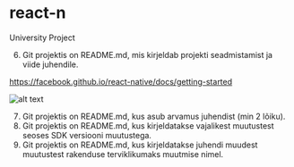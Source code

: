 # react-n
University Project

6. Git projektis on README.md, mis kirjeldab projekti seadmistamist ja viide juhendile.

https://facebook.github.io/react-native/docs/getting-started

![alt text](https://imgur.com/swDGSUk)

7. Git projektis on README.md, kus asub arvamus juhendist (min 2 lõiku).
8. Git projektis on README.md, kus kirjeldatakse vajalikest muutustest seoses SDK versiooni muutustega.
9. Git projektis on README.md, kus kirjeldatakse juhendi muudest muutustest rakenduse terviklikumaks muutmise nimel.

